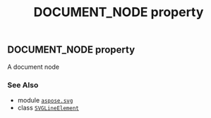 ﻿---
title: DOCUMENT_NODE property
second_title: Aspose.SVG for Python via .NET API References
description: 
type: docs
weight: 530
url: /python-net/aspose.svg/svglineelement/document_node/
is_root: false
---

## DOCUMENT_NODE property


A document node

### See Also
* module [`aspose.svg`](../../)
* class [`SVGLineElement`](/svg/python-net/aspose.svg/svglineelement)
